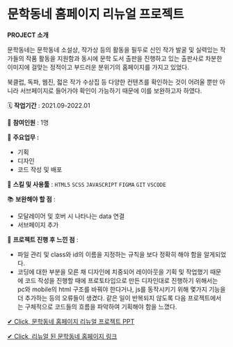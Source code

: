# 문학동네 홈페이지 리뉴얼 프로젝트



**PROJECT 소개**

문학동네는 문학동네 소설상, 작가상 등의 활동을 필두로 신인 작가 발굴 및 실력있는 작가들의 작품 활동을 지원함과 동시에 문학 도서 출판을 진행하고 있는 출판사로 차분한 이미지에 걸맞는 정적이고 부드러운 분위기의 홈페이지를 가지고 있었다.

북클럽, 독파, 웹진, 젋은 작가 수상집 등 다양한 컨텐츠를 확인하는 것이 어려울 뿐만 아니라 서브페이지로 들어가야 확인이 가능하기 때문에 이를 보완하고자 하였다.



🗓️ **작업기간** : 2021.09-2022.01

🙋 **참여인원** : 1명

📘 **주요업무 :**

- 기획
- 디자인
- 코드 작성 및 배포

🌱 **스킬 및 사용툴** : `HTML5` `SCSS` `JAVASCRIPT` `FIGMA` `GIT` `VSCODE`

📚 **보완해야 할 점** :

- 모달레이어 및 호버 시 나타나는 data 연결
- 서브페이지 추가

📝  **프로젝트 진행 후 느낀 점** :

- 파일 관리 및 class와 id의 이름을 지정하는 규칙을 보다 정확히 해야 함을 알게되었다.
- 코딩에 대한 부분을 모른 채 디자인에 치중되어 레이아웃을 기획 및 작업했기 때문에 코드 작성을 진행할 때에 프로토타입으로 만든 디자인대로 진행하기 위해서는 pc와 mobile의 html 구조를 바꿔야 한다거나, js를 동작시키기 위해 몇가지 기능을 더 추가하는 등의 오류들이 생겼다. 같은 일이 반복되지 않도록 다음 프로젝트에서는 구체적으로 코드들의 흐름을 파악하여 기획해야 함을 느꼈다.



[✔ Click, 문학동네 홈페이지 리뉴얼 프로젝트 PPT](https://docs.google.com/presentation/d/1X7ztH0rKzYBPfHp-MOv3jxgG2TWRsU8b/edit?usp=sharing&ouid=113329169739332756596&rtpof=true&sd=true)

[✔ Click, 리뉴얼 된 문학동네 홈페이지 링크](https://munhakdongne-renewal.vercel.app/www/html/main_v2.html)